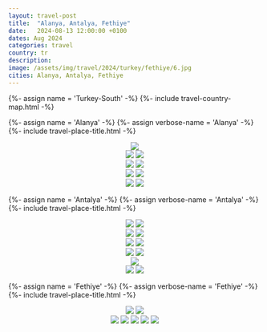 ```yaml
---
layout: travel-post
title:  "Alanya, Antalya, Fethiye"
date:   2024-08-13 12:00:00 +0100
dates: Aug 2024
categories: travel
country: tr
description:
image: /assets/img/travel/2024/turkey/fethiye/6.jpg
cities: Alanya, Antalya, Fethiye
---
```


{%- assign name = 'Turkey-South' -%}
{%- include travel-country-map.html -%}

{%- assign name = 'Alanya' -%}
{%- assign verbose-name = 'Alanya' -%}
{%- include travel-place-title.html -%}

<center>
<img src="/assets/img/travel/2024/turkey/alanya/1.jpg" />
<div class="side-by-side-together">
    <img src="/assets/img/travel/2024/turkey/alanya/2.jpg" />
    <img src="/assets/img/travel/2024/turkey/alanya/3.jpg" />
</div>
<img src="/assets/img/travel/2024/turkey/alanya/4.jpg" />
<img src="/assets/img/travel/2024/turkey/alanya/5.jpg" />
<div class="side-by-side-together">
    <img src="/assets/img/travel/2024/turkey/alanya/6.jpg" />
    <img src="/assets/img/travel/2024/turkey/alanya/7.jpg" />
</div>
<div class="side-by-side-together">
    <img src="/assets/img/travel/2024/turkey/alanya/9.jpg" />
    <img src="/assets/img/travel/2024/turkey/alanya/8.jpg" />
</div>
</center>

{%- assign name = 'Antalya' -%}
{%- assign verbose-name = 'Antalya' -%}
{%- include travel-place-title.html -%}

<center>
<img src="/assets/img/travel/2024/turkey/antalya/1.jpg" />
<img src="/assets/img/travel/2024/turkey/antalya/3.jpg" />
<div class="side-by-side-together">
    <img src="/assets/img/travel/2024/turkey/antalya/8.jpg" />
    <img src="/assets/img/travel/2024/turkey/antalya/6.jpg" />
</div>
<img src="/assets/img/travel/2024/turkey/antalya/4.jpg" />
<img src="/assets/img/travel/2024/turkey/antalya/5.jpg" />
<div class="side-by-side-together">
    <img src="/assets/img/travel/2024/turkey/antalya/7.jpg" />
    <img src="/assets/img/travel/2024/turkey/antalya/10.jpg" />
</div>
<img src="/assets/img/travel/2024/turkey/antalya/2.jpg" />
<div class="side-by-side-together">
    <img src="/assets/img/travel/2024/turkey/antalya/11.jpg" />
    <img src="/assets/img/travel/2024/turkey/antalya/9.jpg" />
</div>
</center>

{%- assign name = 'Fethiye' -%}
{%- assign verbose-name = 'Fethiye' -%}
{%- include travel-place-title.html -%}

<center>
<div class="side-by-side-together">
    <img src="/assets/img/travel/2024/turkey/fethiye/8.jpg" />
    <img src="/assets/img/travel/2024/turkey/fethiye/7.jpg" />
</div>
<img src="/assets/img/travel/2024/turkey/fethiye/3.jpg" />
<img src="/assets/img/travel/2024/turkey/fethiye/2.jpg" />
<img src="/assets/img/travel/2024/turkey/fethiye/4.jpg" />
<img src="/assets/img/travel/2024/turkey/fethiye/5.jpg" />
<img src="/assets/img/travel/2024/turkey/fethiye/6.jpg" />
</center>

